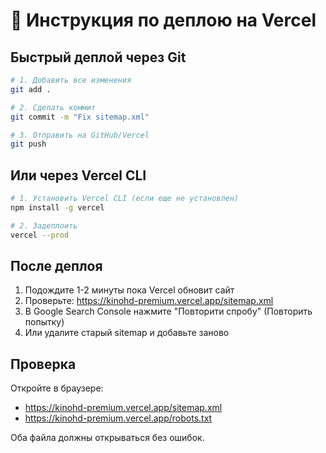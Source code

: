 # 🚀 Инструкция по деплою на Vercel

## Быстрый деплой через Git

```bash
# 1. Добавить все изменения
git add .

# 2. Сделать коммит
git commit -m "Fix sitemap.xml"

# 3. Отправить на GitHub/Vercel
git push
```

## Или через Vercel CLI

```bash
# 1. Установить Vercel CLI (если еще не установлен)
npm install -g vercel

# 2. Задеплоить
vercel --prod
```

## После деплоя

1. Подождите 1-2 минуты пока Vercel обновит сайт
2. Проверьте: https://kinohd-premium.vercel.app/sitemap.xml
3. В Google Search Console нажмите "Повторити спробу" (Повторить попытку)
4. Или удалите старый sitemap и добавьте заново

## Проверка

Откройте в браузере:
- https://kinohd-premium.vercel.app/sitemap.xml
- https://kinohd-premium.vercel.app/robots.txt

Оба файла должны открываться без ошибок.
